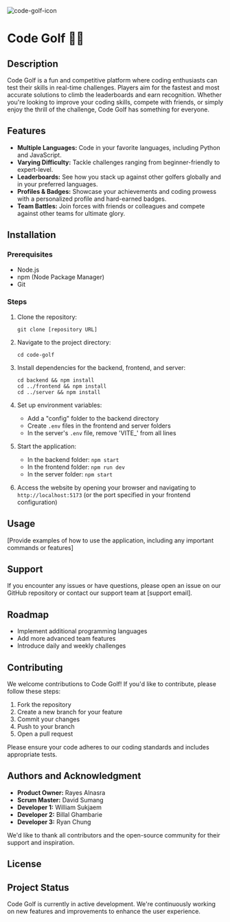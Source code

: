 ![code-golf-icon](https://github.com/user-attachments/assets/71b8c42c-5a8e-4b1e-83cb-c2682a8e5ba0)

# Code Golf 🏌️‍♂️

## Description

Code Golf is a fun and competitive platform where coding enthusiasts can test their skills in real-time challenges. Players aim for the fastest and most accurate solutions to climb the leaderboards and earn recognition. Whether you're looking to improve your coding skills, compete with friends, or simply enjoy the thrill of the challenge, Code Golf has something for everyone.

## Features

- **Multiple Languages:** Code in your favorite languages, including Python and JavaScript.
- **Varying Difficulty:** Tackle challenges ranging from beginner-friendly to expert-level.
- **Leaderboards:** See how you stack up against other golfers globally and in your preferred languages.
- **Profiles & Badges:** Showcase your achievements and coding prowess with a personalized profile and hard-earned badges.
- **Team Battles:** Join forces with friends or colleagues and compete against other teams for ultimate glory.

## Installation

### Prerequisites

- Node.js
- npm (Node Package Manager)
- Git

### Steps

1. Clone the repository:
   ```
   git clone [repository URL]
   ```

2. Navigate to the project directory:
   ```
   cd code-golf
   ```

3. Install dependencies for the backend, frontend, and server:
   ```
   cd backend && npm install
   cd ../frontend && npm install
   cd ../server && npm install
   ```

4. Set up environment variables:
   - Add a "config" folder to the backend directory
   - Create `.env` files in the frontend and server folders
   - In the server's `.env` file, remove 'VITE_' from all lines

5. Start the application:
   - In the backend folder: `npm start`
   - In the frontend folder: `npm run dev`
   - In the server folder: `npm start`

6. Access the website by opening your browser and navigating to `http://localhost:5173` (or the port specified in your frontend configuration)

## Usage

[Provide examples of how to use the application, including any important commands or features]

## Support

If you encounter any issues or have questions, please open an issue on our GitHub repository or contact our support team at [support email].

## Roadmap

- Implement additional programming languages
- Add more advanced team features
- Introduce daily and weekly challenges

## Contributing

We welcome contributions to Code Golf! If you'd like to contribute, please follow these steps:

1. Fork the repository
2. Create a new branch for your feature
3. Commit your changes
4. Push to your branch
5. Open a pull request

Please ensure your code adheres to our coding standards and includes appropriate tests.

## Authors and Acknowledgment

- **Product Owner:** Rayes Alnasra
- **Scrum Master:** David Sumang
- **Developer 1:** William Sukjaem
- **Developer 2:** Billal Ghambarie
- **Developer 3:** Ryan Chung

We'd like to thank all contributors and the open-source community for their support and inspiration.

## License



## Project Status

Code Golf is currently in active development. We're continuously working on new features and improvements to enhance the user experience.
